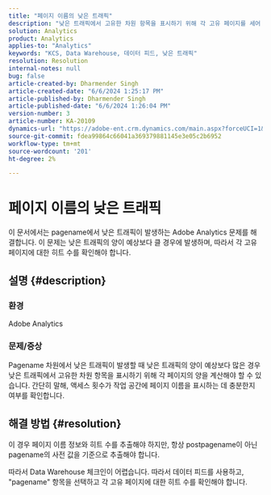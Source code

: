 ```yaml
---
title: "페이지 이름의 낮은 트래픽"
description: "낮은 트래픽에서 고유한 차원 항목을 표시하기 위해 각 고유 페이지를 세어 \"Pagename\" 차원에서 낮은 트래픽 발생을 처리하는 방법에 대해 알아봅니다."
solution: Analytics
product: Analytics
applies-to: "Analytics"
keywords: "KCS, Data Warehouse, 데이터 피드, 낮은 트래픽"
resolution: Resolution
internal-notes: null
bug: false
article-created-by: Dharmender Singh
article-created-date: "6/6/2024 1:25:17 PM"
article-published-by: Dharmender Singh
article-published-date: "6/6/2024 1:26:04 PM"
version-number: 3
article-number: KA-20109
dynamics-url: "https://adobe-ent.crm.dynamics.com/main.aspx?forceUCI=1&pagetype=entityrecord&etn=knowledgearticle&id=ad581932-0824-ef11-840a-6045bd08369f"
source-git-commit: fdea99864c66041a369379881145e3e05c2b6952
workflow-type: tm+mt
source-wordcount: '201'
ht-degree: 2%

---
```


# 페이지 이름의 낮은 트래픽


이 문서에서는 pagename에서 낮은 트래픽이 발생하는 Adobe Analytics 문제를 해결합니다. 이 문제는 낮은 트래픽의 양이 예상보다 클 경우에 발생하며, 따라서 각 고유 페이지에 대한 히트 수를 확인해야 합니다.

## 설명 {#description}


### 환경

Adobe Analytics

### 문제/증상

Pagename 차원에서 낮은 트래픽이 발생할 때 낮은 트래픽의 양이 예상보다 많은 경우 낮은 트래픽에서 고유한 차원 항목을 표시하기 위해 각 페이지의 양을 계산해야 할 수 있습니다. 간단히 말해, 액세스 횟수가 작업 공간에 페이지 이름을 표시하는 데 충분한지 여부를 확인합니다.


## 해결 방법 {#resolution}


이 경우 페이지 이름 정보와 히트 수를 추출해야 하지만, 항상 postpagename이 아닌 pagename의 사전 값을 기준으로 추출해야 합니다.

따라서 Data Warehouse 체크인이 어렵습니다. 따라서 데이터 피드를 사용하고, &quot;pagename&quot; 항목을 선택하고 각 고유 페이지에 대한 히트 수를 확인해야 합니다.
